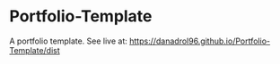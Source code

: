 # Portfolio-Template
A portfolio template.
See live at: https://danadrol96.github.io/Portfolio-Template/dist
